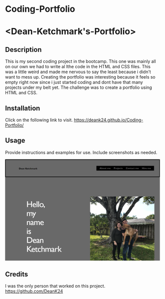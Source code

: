 # Coding-Portfolio
# <Dean-Ketchmark's-Portfolio>

## Description
This is my second coding project in the bootcamp. This one was mainly all on our own we had to write al lthe code in the HTML and CSS files. This was a little weird and made me nervous to say the least because i didn't want to mess up. Creating the portfolio was interesting because it feels so empty right now since i just started coding and dont have that many projects under my belt yet. The challenge was to create a portfolio using HTML and CSS.


## Installation

Click on the following link to visit.
https://deank24.github.io/Coding-Portfolio/

## Usage

Provide instructions and examples for use. Include screenshots as needed.
  
![Screenshot](/assets/Images/Portfolio-screenshot.png)


## Credits
I was the only person that worked on this project.
https://github.com/DeanK24

